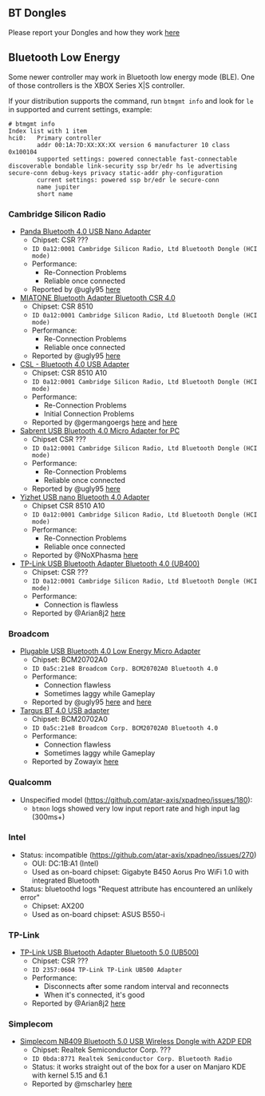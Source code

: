 ## BT Dongles

Please report your Dongles and how they work [here](https://github.com/atar-axis/xpadneo/issues/93)


## Bluetooth Low Energy

Some newer controller may work in Bluetooth low energy mode (BLE). One of
those controllers is the XBOX Series X|S controller.

If your distribution supports the command, run `btmgmt info` and look for
`le` in supported and current settings, example:
```
# btmgmt info
Index list with 1 item
hci0:   Primary controller
        addr 00:1A:7D:XX:XX:XX version 6 manufacturer 10 class 0x100104
        supported settings: powered connectable fast-connectable discoverable bondable link-security ssp br/edr hs le advertising secure-conn debug-keys privacy static-addr phy-configuration
        current settings: powered ssp br/edr le secure-conn
        name jupiter
        short name
```


### Cambridge Silicon Radio

* [Panda Bluetooth 4.0 USB Nano Adapter](https://www.amazon.com/gp/product/B00BCU4TZE/)
  * Chipset: CSR ???
  * `ID 0a12:0001 Cambridge Silicon Radio, Ltd Bluetooth Dongle (HCI mode)`
  * Performance:
    * Re-Connection Problems
    * Reliable once connected
  * Reported by @ugly95 [here](https://github.com/atar-axis/xpadneo/issues/76#issuecomment-462532230)
* [MIATONE Bluetooth Adapter Bluetooth CSR 4.0](https://www.amazon.com/gp/product/B00M1ATR4C/)
  * Chipset: CSR 8510
  * `ID 0a12:0001 Cambridge Silicon Radio, Ltd Bluetooth Dongle (HCI mode)`
  * Performance:
    * Re-Connection Problems
    * Reliable once connected
  * Reported by @ugly95 [here](https://github.com/atar-axis/xpadneo/issues/76#issuecomment-462532230)
* [CSL - Bluetooth 4.0 USB Adapter](https://www.amazon.de/dp/B01N0368AY)
  * Chipset: CSR 8510 A10
  * `ID 0a12:0001 Cambridge Silicon Radio, Ltd Bluetooth Dongle (HCI mode)`
  * Performance:
    * Re-Connection Problems
    * Initial Connection Problems
  * Reported by @germangoergs [here](https://github.com/atar-axis/xpadneo/issues/91) and [here](https://github.com/atar-axis/xpadneo/issues/93#issuecomment-480997846)
* [Sabrent USB Bluetooth 4.0 Micro Adapter for PC](https://www.amazon.com/gp/product/B06XHY5VXF/)
  * Chipset CSR ???
  * `ID 0a12:0001 Cambridge Silicon Radio, Ltd Bluetooth Dongle (HCI mode)`
  * Performance:
    * Re-Connection Problems
    * Reliable once connected
  * Reported by @ugly95 [here](https://github.com/atar-axis/xpadneo/issues/93#issuecomment-481065171)
* [Yizhet USB nano Bluetooth 4.0 Adapter](https://www.amazon.de/gp/product/B01LR8CNXU/)
  * Chipset CSR 8510 A10
  * `ID 0a12:0001 Cambridge Silicon Radio, Ltd Bluetooth Dongle (HCI mode)`
  * Performance:
    * Re-Connection Problems
    * Reliable once connected
  * Reported by @NoXPhasma [here](https://github.com/atar-axis/xpadneo/issues/91#issuecomment-484815264)
* [TP-Link USB Bluetooth Adapter Bluetooth 4.0 (UB400)](https://www.amazon.com/gp/product/B07V1SZCY6)
  * Chipset: CSR ???
  * `ID 0a12:0001 Cambridge Silicon Radio, Ltd Bluetooth Dongle (HCI mode)`
  * Performance:
    * Connection is flawless
  * Reported by @Arian8j2 [here](https://github.com/atar-axis/xpadneo/issues/389#issuecomment-1677012088)


### Broadcom

* [Plugable USB Bluetooth 4.0 Low Energy Micro Adapter](https://www.amazon.com/Plugable-Bluetooth-Adapter-Raspberry-Compatible/dp/B009ZIILLI/)
  * Chipset: BCM20702A0
  * `ID 0a5c:21e8 Broadcom Corp. BCM20702A0 Bluetooth 4.0`
  * Performance:
    * Connection flawless
    * Sometimes laggy while Gameplay
  * Reported by @ugly95 [here](https://github.com/atar-axis/xpadneo/issues/93#issuecomment-481065171) and [here](https://github.com/atar-axis/xpadneo/issues/76#issuecomment-464397584)
* [Targus BT 4.0 USB adapter](https://www.targus.com/au/acb75au)
  * Chipset: BCM20702A0
  * `ID 0a5c:21e8 Broadcom Corp. BCM20702A0 Bluetooth 4.0`
  * Performance:
    * Connection flawless
    * Sometimes laggy while Gameplay
  * Reported by Zowayix [here](https://github.com/atar-axis/xpadneo/issues/93#issuecomment-487280791)


### Qualcomm

* Unspecified model (https://github.com/atar-axis/xpadneo/issues/180):
  * `btmon` logs showed very low input report rate and high input lag (300ms+)


### Intel

* Status: incompatible (https://github.com/atar-axis/xpadneo/issues/270)
  * OUI: DC:1B:A1 (Intel)
  * Used as on-board chipset: Gigabyte B450 Aorus Pro WiFi 1.0 with integrated Bluetooth
* Status: bluetoothd logs "Request attribute has encountered an unlikely error"
  * Chipset: AX200
  * Used as on-board chipset: ASUS B550-i


### TP-Link
* [TP-Link USB Bluetooth Adapter Bluetooth 5.0 (UB500)](https://www.amazon.com/gp/product/B09DMP6T22)
  * Chipset: CSR ???
  * `ID 2357:0604 TP-Link TP-Link UB500 Adapter`
  * Performance:
    * Disconnects after some random interval and reconnects
    * When it's connected, it's good
  * Reported by @Arian8j2 [here](https://github.com/atar-axis/xpadneo/issues/389#issuecomment-1677012088)


### Simplecom

* [Simplecom NB409 Bluetooth 5.0 USB Wireless Dongle with A2DP EDR](https://www.mwave.com.au/product/simplecom-nb409-bluetooth-50-usb-wireless-dongle-with-a2dp-edr-ac38550)
  * Chipset: Realtek Semiconductor Corp. ???
  * `ID 0bda:8771 Realtek Semiconductor Corp. Bluetooth Radio`
  * Status: it works straight out of the box for a user on Manjaro KDE with kernel 5.15 and 6.1
  * Reported by @mscharley [here](https://github.com/atar-axis/xpadneo/issues/406)
